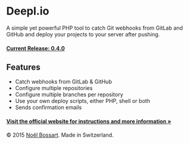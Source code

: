 # Deepl.io

A simple yet powerful PHP tool to catch Git webhooks from GitLab and GitHub and deploy your projects to your server after pushing.

#### [Current Release: 0.4.0](https://github.com/noelboss/deepl.io/archive/0.4.0.zip)

## Features

* Catch webhooks from GitLab & GitHub
* Configure multiple repositories
* Configure multiple branches per repository
* Use your own deploy scripts, either PHP, shell or both
* Sends confirmation emails

#### [Visit the official website for instructions and more information »](http://deepl.io)

© 2015 [Noël Bossart](http://noelboss.com). Made in Switzerland.
